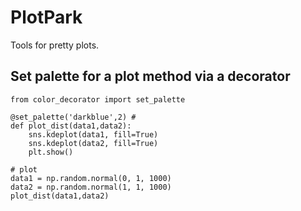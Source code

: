# PlotPark

Tools for pretty plots.

## Set palette for a plot method via a decorator
```
from color_decorator import set_palette

@set_palette('darkblue',2) # 
def plot_dist(data1,data2):
    sns.kdeplot(data1, fill=True)
    sns.kdeplot(data2, fill=True)
    plt.show()

# plot
data1 = np.random.normal(0, 1, 1000)
data2 = np.random.normal(1, 1, 1000)
plot_dist(data1,data2)
```